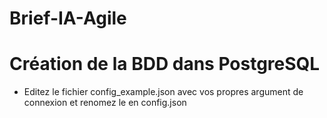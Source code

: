 # Brief-IA-Agile


# Création de la BDD dans PostgreSQL
* Editez le fichier config_example.json avec vos propres argument de connexion et renomez le en config.json
